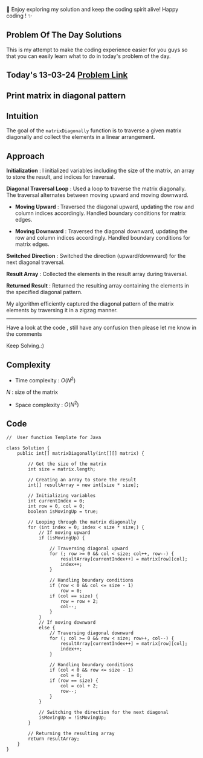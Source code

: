 🚀 Enjoy exploring my solution and keep the coding spirit alive! Happy coding ! ✨


## Problem Of The Day Solutions

This is my attempt to make the coding experience easier for you guys so that you can easily learn what to do in today's problem of the day.

## Today's 13-03-24 [Problem Link](https://www.geeksforgeeks.org/problems/print-matrix-in-diagonal-pattern/1)
## Print matrix in diagonal pattern

## Intuition
The goal of the `matrixDiagonally` function is to traverse a given matrix diagonally and collect the elements in a linear arrangement.

## Approach

**Initialization** : I initialized variables including the size of the matrix, an array to store the result, and indices for traversal.

**Diagonal Traversal Loop** : Used a loop to traverse the matrix diagonally. The traversal alternates between moving upward and moving downward.

   - **Moving Upward** : Traversed the diagonal upward, updating the row and column indices accordingly. Handled boundary conditions for matrix edges.

   - **Moving Downward** : Traversed the diagonal downward, updating the row and column indices accordingly. Handled boundary conditions for matrix edges.

**Switched Direction** : Switched the direction (upward/downward) for the next diagonal traversal.

**Result Array** : Collected the elements in the result array during traversal.

**Returned Result** : Returned the resulting array containing the elements in the specified diagonal pattern.

My algorithm efficiently captured the diagonal pattern of the matrix elements by traversing it in a zigzag manner.


---
Have a look at the code , still have any confusion then please let me know in the comments

Keep Solving.:)

## Complexity
- Time complexity : $O( N^2 )$
<!-- Add your time complexity here, e.g. $$O())$$ -->
$N$ : size of the matrix

- Space complexity : $O( N^2 )$
<!-- Add your space complexity here, e.g. $$O(n)$$ -->

## Code

```
//  User function Template for Java

class Solution {
    public int[] matrixDiagonally(int[][] matrix) {
        
        // Get the size of the matrix
        int size = matrix.length;
        
        // Creating an array to store the result
        int[] resultArray = new int[size * size];
        
        // Initializing variables
        int currentIndex = 0;
        int row = 0, col = 0;
        boolean isMovingUp = true;

        // Looping through the matrix diagonally
        for (int index = 0; index < size * size;) {
            // If moving upward
            if (isMovingUp) {
                
                // Traversing diagonal upward
                for (; row >= 0 && col < size; col++, row--) {
                    resultArray[currentIndex++] = matrix[row][col];
                    index++;
                }
                
                // Handling boundary conditions
                if (row < 0 && col <= size - 1)
                    row = 0;
                if (col == size) {
                    row = row + 2;
                    col--;
                }
            } 
            // If moving downward
            else {
                // Traversing diagonal downward
                for (; col >= 0 && row < size; row++, col--) {
                    resultArray[currentIndex++] = matrix[row][col];
                    index++;
                }
                
                // Handling boundary conditions
                if (col < 0 && row <= size - 1)
                    col = 0;
                if (row == size) {
                    col = col + 2;
                    row--;
                }
            }
            
            // Switching the direction for the next diagonal
            isMovingUp = !isMovingUp;
        }
        
        // Returning the resulting array
        return resultArray;
    }
}
```
